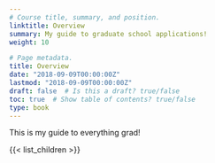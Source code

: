 ```yaml
---
# Course title, summary, and position.
linktitle: Overview
summary: My guide to graduate school applications!
weight: 10

# Page metadata.
title: Overview
date: "2018-09-09T00:00:00Z"
lastmod: "2018-09-09T00:00:00Z"
draft: false  # Is this a draft? true/false
toc: true  # Show table of contents? true/false
type: book
---
```


This is my guide to everything grad!

{{< list_children >}}
